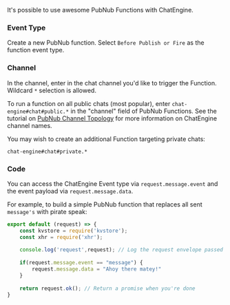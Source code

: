 It's possible to use awesome PubNub Functions with ChatEngine.

### Event Type

Create a new PubNub function. Select `Before Publish or Fire` as the function event type.  

### Channel

In the channel, enter in the chat channel you'd like to trigger the Function. Wildcard `*` selection is allowed.

To run a function on all public chats (most popular), enter `chat-engine#chat#public.*` in the "channel" field of PubNub Functions. See the tutorial on [PubNub Channel Topology](concepts-pubnub-channel-topology) for more information on ChatEngine channel names.

You may wish to create an additional Function targeting private chats:  
```
chat-engine#chat#private.*
```   

### Code

You can access the ChatEngine Event type via `request.message.event` and the event payload via `request.message.data`.

For example, to build a simple PubNub function that replaces all sent `message's` with pirate speak:  
```js
export default (request) => {
    const kvstore = require('kvstore');
    const xhr = require('xhr');
 
    console.log('request',request); // Log the request envelope passed
 
    if(request.message.event == "message") {
        request.message.data = "Ahoy there matey!"
    }
 
    return request.ok(); // Return a promise when you're done
}
```